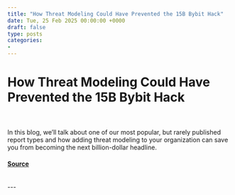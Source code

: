 ```yaml
---
title: "How Threat Modeling Could Have Prevented the 15B Bybit Hack"
date: Tue, 25 Feb 2025 00:00:00 +0000
draft: false
type: posts
categories: 
- 
---
```

# How Threat Modeling Could Have Prevented the 15B Bybit Hack

<br/>

<br/>
In this blog, we’ll talk about one of our most popular, but rarely published report types and how adding threat modeling to your organization can save you from becoming the next billion-dollar headline.

#### [Source](https://blog.trailofbits.com/2025/02/25/how-threat-modeling-could-have-prevented-the-1.5b-bybit-hack/)

<br/>
---
